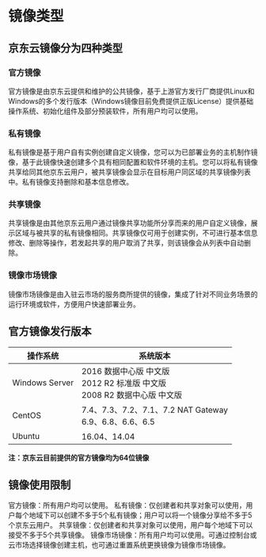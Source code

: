 # 镜像类型
## 京东云镜像分为四种类型
### 官方镜像
官方镜像是由京东云提供和维护的公共镜像，基于上游官方发行厂商提供Linux和Windows的多个发行版本（Windows镜像目前免费提供正版License）提供基础操作系统、初始化组件及部分预装软件，所有用户均可以使用。
### 私有镜像
私有镜像是基于用户自有实例创建自定义镜像，您可以为已部署业务的主机制作镜像，基于此镜像快速创建多个具有相同配置和软件环境的主机。您可以将私有镜像共享给同其他京东云用户，被共享镜像会显示在目标用户同区域的共享镜像列表中。私有镜像支持删除和基本信息修改。
### 共享镜像
共享镜像是由其他京东云用户通过镜像共享功能所分享而来的用户自定义镜像，展示区域与被共享的私有镜像相同。共享镜像仅可用于创建实例，不可进行基本信息修改、删除等操作，若发起共享的用户取消了共享，则该镜像会从列表中自动删除。
### 镜像市场镜像
镜像市场镜像是由入驻云市场的服务商所提供的镜像，集成了针对不同业务场景的运行环境或软件，方便用户快速部署业务。
## 官方镜像发行版本
|   **操作系统**  |  **系统版本**   |
| --- | --- |
|   Windows Server  |  2016 数据中心版 中文版<br>2012 R2 标准版 中文版<br>2008 R2 数据中心版 中文版|
|  CentOS   |  7.4、7.3、7.2、7.1、7.2  NAT Gateway<br>6.9、6.8、6.6、6.5   |
|   Ubuntu  |  16.04、14.04   |

**注：京东云目前提供的官方镜像均为64位镜像**
## 镜像使用限制
官方镜像：所有用户均可以使用。
私有镜像：仅创建者和共享对象可以使用，用户每个地域下可以创建不多于5个私有镜像；用户可以将一个镜像分享给不多于5个京东云用户。
共享镜像：仅创建者和共享对象可以使用，用户每个地域下可以接受不多于5个共享镜像。
镜像市场镜像：所有用户均可以使用。可通过控制台或云市场选择镜像创建主机，也可通过重置系统更换镜像为镜像市场镜像。
